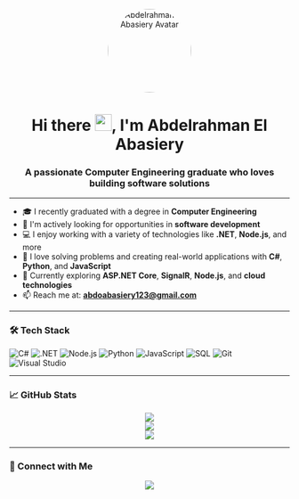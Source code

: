 <!-- Profile Image -->
<p align="center">
  <img src="https://avatars.githubusercontent.com/u/108418906?s=400&u=36418de3f0e8579b4c9f87f823fae3aef36fbdc2&v=4" width="150" height="150" style="border-radius: 50%" alt="Abdelrahman El Abasiery Avatar" />
</p>

<!-- Animated Heading -->
<h1 align="center">Hi there <img src="https://media.giphy.com/media/hvRJCLFzcasrR4ia7z/giphy.gif" width="30px"/>, I'm Abdelrahman El Abasiery</h1>
<h3 align="center">A passionate Computer Engineering graduate who loves building software solutions</h3>

---

- 🎓 I recently graduated with a degree in **Computer Engineering**
- 💼 I'm actively looking for opportunities in **software development**
- 💻 I enjoy working with a variety of technologies like **.NET**, **Node.js**, and more
- 🧠 I love solving problems and creating real-world applications with **C#**, **Python**, and **JavaScript**
- 🌱 Currently exploring **ASP.NET Core**, **SignalR**, **Node.js**, and **cloud technologies**
- 📫 Reach me at: **abdoabasiery123@gmail.com**

---

### 🛠️ Tech Stack

![C#](https://img.shields.io/badge/-C%23-239120?style=flat-square&logo=c-sharp&logoColor=white)
![.NET](https://img.shields.io/badge/-.NET-512BD4?style=flat-square&logo=dotnet&logoColor=white)
![Node.js](https://img.shields.io/badge/-Node.js-339933?style=flat-square&logo=nodedotjs&logoColor=white)
![Python](https://img.shields.io/badge/-Python-3776AB?style=flat-square&logo=python&logoColor=white)
![JavaScript](https://img.shields.io/badge/-JavaScript-F7DF1E?style=flat-square&logo=javascript&logoColor=black)
![SQL](https://img.shields.io/badge/-SQL-4479A1?style=flat-square&logo=postgresql&logoColor=white)
![Git](https://img.shields.io/badge/-Git-F05032?style=flat-square&logo=git&logoColor=white)
![Visual Studio](https://img.shields.io/badge/-Visual%20Studio-5C2D91?style=flat-square&logo=visual-studio&logoColor=white)

---

### 📈 GitHub Stats

<p align="center">
  <img src="https://github-readme-stats.vercel.app/api?username=abasiery&show_icons=true&theme=tokyonight" />
  <br/>
  <img src="https://github-readme-stats.vercel.app/api/top-langs/?username=abasiery&layout=compact&theme=tokyonight" />
  <br/>
  <img src="https://github-readme-streak-stats.herokuapp.com/?user=abasiery&theme=tokyonight" />
</p>

---

### 🔗 Connect with Me

<p align="center">
  <a href="https://www.linkedin.com/in/abdelrahman-el-abasiery-85a8a5259/" target="_blank">
    <img src="https://img.shields.io/badge/LinkedIn-Abdelrahman%20El%20Abasiery-0a66c2?style=for-the-badge&logo=linkedin&logoColor=white" />
  </a>
</p>


